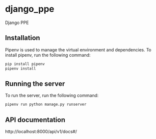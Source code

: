 # django_ppe
Django PPE

## Installation
Pipenv is used to manage the virtual environment and dependencies. To install pipenv, run the following command:
```bash
pip install pipenv
pipenv install
```

## Running the server
To run the server, run the following command:
```bash
pipenv run python manage.py runserver
```

## API documentation

http://localhost:8000/api/v1/docs#/

